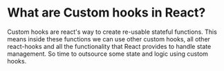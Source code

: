 # What are Custom hooks in React?

Custom hooks are react's way to create re-usable stateful functions. This means inside these functions we can use other custom hooks, all other react-hooks and all the functionality that React provides to handle state management. So time to outsource some state and logic using custom hooks.
